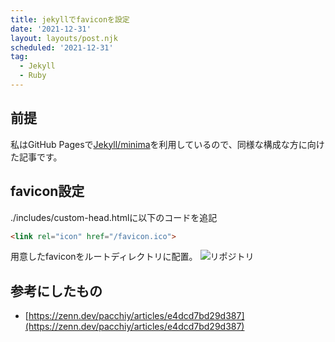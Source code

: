 ```yaml
---
title: jekyllでfaviconを設定
date: '2021-12-31'
layout: layouts/post.njk
scheduled: '2021-12-31'
tag:
  - Jekyll
  - Ruby
---
```


## 前提
私はGitHub Pagesで[Jekyll/minima](https://github.com/jekyll/minima)を利用しているので、同様な構成な方に向けた記事です。


## favicon設定
./includes/custom-head.htmlに以下のコードを追記

```html
<link rel="icon" href="/favicon.ico">
```

用意したfaviconをルートディレクトリに配置。
![リポジトリ](https://i.gyazo.com/f1dd722b4abdecd1fa61907db9601047.png)


## 参考にしたもの
- [https://zenn.dev/pacchiy/articles/e4dcd7bd29d387](https://zenn.dev/pacchiy/articles/e4dcd7bd29d387)
